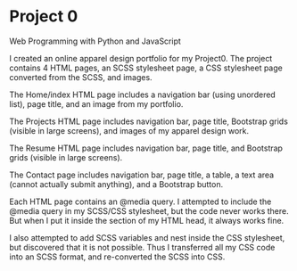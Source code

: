 # Project 0

Web Programming with Python and JavaScript


I created an online apparel design portfolio for my Project0.
The project contains 4 HTML pages, an SCSS stylesheet page, a CSS stylesheet page converted from the SCSS, and images.

The Home/index HTML page includes a navigation bar (using unordered list), page title, and an image from my portfolio.

The Projects HTML page includes navigation bar, page title, Bootstrap grids (visible in large screens), and images of my apparel design work.

The Resume HTML page includes navigation bar, page title, and Bootstrap grids (visible in large screens).

The Contact page includes navigation bar, page title, a table, a text area (cannot actually submit anything), and a Bootstrap button.

Each HTML page contains an @media query. I attempted to include the @media query in my SCSS/CSS stylesheet, but the code never works there.
But when I put it inside the <style></style> section of my HTML head, it always works fine.

I also attempted to add SCSS variables and nest inside the CSS stylesheet, but discovered that it is not possible.
Thus I transferred all my CSS code into an SCSS format, and re-converted the SCSS into CSS.

